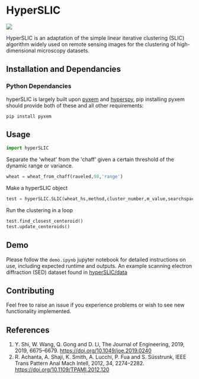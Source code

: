 # HyperSLIC
![](https://github.com/TomSelby/hyperSLIC/iterations.gif)

HyperSLIC is an adaptation of the simple linear iterative clustering (SLIC) algorithm widely used on remote sensing images for the clustering of high-dimensional microscopy datasets.
## Installation and Dependancies
### Python Dependancies
hyperSLIC is largely built upon [pyxem](https://pyxem.readthedocs.io/en/stable/index.html) and [hyperspy](https://hyperspy.org/hyperspy-doc/current/index.html),
pip installing pyxem should provide both of these and all other requirements:
```
pip install pyxem
```
## Usage
```python
import hyperSLIC
```
Separate the 'wheat' from the 'chaff' given a certain threshold of the dynamic range or variance.
```python
wheat = wheat_from_chaff(raveled,98,'range')
```
Make a hyperSLIC object
```python
test = hyperSLIC.SLIC(wheat_hs,method,cluster_number,m_value,searchspace)
```
Run the clustering in a loop
```python
test.find_closest_centeroid()
test.update_centeroids()
```
## Demo
Please follow the ```demo.ipynb``` jupyter notebook for detailed instructions on use, including expected runtime and outputs. An example scanning electron diffraction (SED) dataset found in [hyperSLIC/data](https://github.com/TomSelby/hyperSLIC/tree/main/data)
## Contributing
Feel free to raise an issue if you experience problems or wish to see new functionality implemented.

## References
1. Y. Shi, W. Wang, Q. Gong and D. Li, The Journal of Engineering, 2019, 2019, 6675–6679. https://doi.org/10.1049/joe.2019.0240
2. R. Achanta, A. Shaji, K. Smith, A. Lucchi, P. Fua and S. Süsstrunk, IEEE Trans Pattern Anal Mach Intell, 2012, 34, 2274–2282. https://doi.org/10.1109/TPAMI.2012.120
